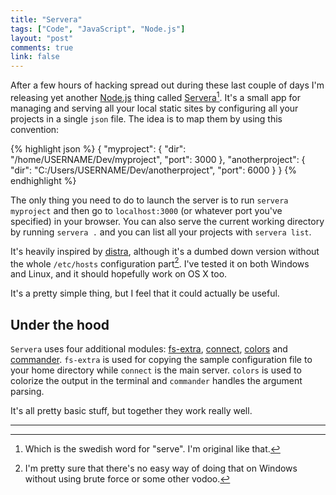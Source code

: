 ```yaml
---
title: "Servera"
tags: ["Code", "JavaScript", "Node.js"]
layout: "post"
comments: true
link: false
---
```


After a few hours of hacking spread out during these last couple of days I'm releasing yet another [Node.js](http://nodejs.org/) thing called [Servera](https://npmjs.org/package/servera)[^20130920-1]. It's a small app for managing and serving all your local static sites by configuring all your projects in a single `json` file. The idea is to map them by using this convention:

{% highlight json %}
{
  "myproject": {
    "dir": "/home/USERNAME/Dev/myproject",
    "port": 3000
  },
  "anotherproject": {
    "dir": "C:/Users/USERNAME/Dev/anotherproject",
    "port": 6000
  }
}
{% endhighlight %}

The only thing you need to do to launch the server is to run `servera myproject` and then go to `localhost:3000` (or whatever port you've specified) in your browser. You can also serve the current working directory by running `servera .` and you can list all your projects with `servera list`.

It's heavily inspired by [distra](https://npmjs.org/package/distra), although it's a dumbed down version without the whole `/etc/hosts` configuration part[^20130920-2]. I've tested it on both Windows and Linux, and it should hopefully work on OS X too.

It's a pretty simple thing, but I feel that it could actually be useful.

## Under the hood

`Servera` uses four additional modules: [fs-extra](https://npmjs.org/package/fs-extra), [connect](https://npmjs.org/package/connect), [colors](https://npmjs.org/package/colors) and [commander](https://npmjs.org/package/commander). `fs-extra` is used for copying the sample configuration file to your home directory while `connect` is the main server. `colors` is used to colorize the output in the terminal and `commander` handles the argument parsing.

It's all pretty basic stuff, but together they work really well.

* * *

[^20130920-1]: Which is the swedish word for "serve". I'm original like that.
[^20130920-2]: I'm pretty sure that there's no easy way of doing that on Windows without using brute force or some other vodoo.
